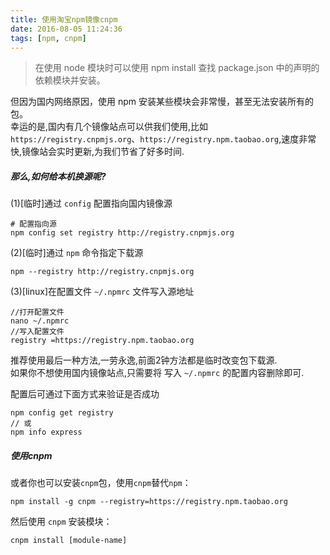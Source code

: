 ```yaml
---
title: 使用淘宝npm镜像cnpm
date: 2016-08-05 11:24:36
tags: [npm, cnpm]
---
```

> 在使用 node 模块时可以使用 npm install 查找 package.json 中的声明的依赖模块并安装。  

但因为国内网络原因，使用 npm 安装某些模块会非常慢，甚至无法安装所有的包。   
幸运的是,国内有几个镜像站点可以供我们使用,比如 `https://registry.cnpmjs.org`、`https://registry.npm.taobao.org`,速度非常快,镜像站会实时更新,为我们节省了好多时间.    
   
##### 那么,如何给本机换源呢?

(1)[临时]通过 `config` 配置指向国内镜像源

```
# 配置指向源
npm config set registry http://registry.cnpmjs.org
```

(2)[临时]通过 `npm` 命令指定下载源

```
npm --registry http://registry.cnpmjs.org 
```

(3)[linux]在配置文件 `~/.npmrc` 文件写入源地址

```
//打开配置文件
nano ~/.npmrc
//写入配置文件
registry =https://registry.npm.taobao.org
```

推荐使用最后一种方法,一劳永逸,前面2钟方法都是临时改变包下载源.   
如果你不想使用国内镜像站点,只需要将 写入 `~/.npmrc` 的配置内容删除即可.  

 
配置后可通过下面方式来验证是否成功

```
npm config get registry
// 或
npm info express
```




##### 使用cnpm

或者你也可以安装`cnpm`包，使用`cnpm`替代`npm`：

```
npm install -g cnpm --registry=https://registry.npm.taobao.org
```

然后使用 `cnpm` 安装模块：

```
cnpm install [module-name]
```